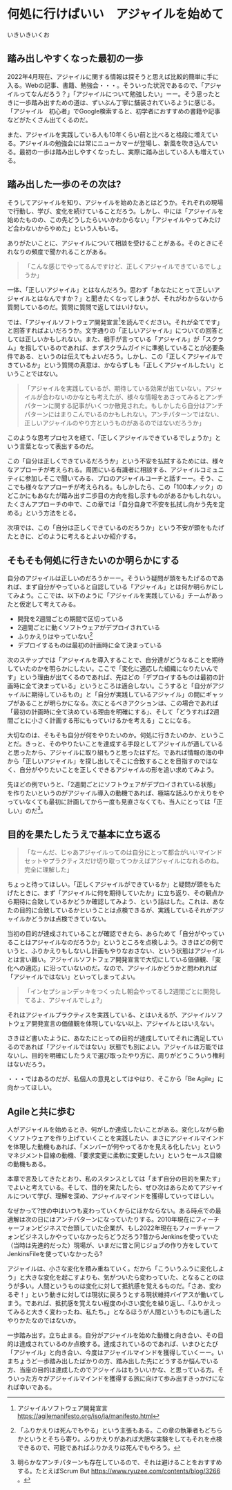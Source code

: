 # 何処に行けばいい　アジャイルを始めて

<div class="flushright">いきいきいくお</div>

## 踏み出しやすくなった最初の一歩
2022年4月現在、アジャイルに関する情報は探そうと思えば比較的簡単に手に入る。Webの記事、書籍、勉強会・・・。そういった状況であるので、「アジャイルってなんだろう？」「アジャイルについて勉強したい」ーー。そう思ったときに一歩踏み出すための道は、ずいぶん丁寧に舗装されているように感じる。「アジャイル　初心者」でGoogle検索すると、初学者におすすめの書籍や記事などがたくさん出てくるのだ。

また、アジャイルを実践している人も10年くらい前と比べると格段に増えている。アジャイルの勉強会には常にニューカマーが登場し、新風を吹き込んでいる。最初の一歩は踏み出しやすくなったし、実際に踏み出している人も増えている。

## 踏み出した一歩のその次は?
そうしてアジャイルを知り、アジャイルを始めたあとはどうか。それぞれの現場で行動し、学び、変化を続けていることだろう。しかし、中には「アジャイルを始めたものの、この先どうしたらいいかわからない」「アジャイルやってみたけど合わないからやめた」という人もいる。

ありがたいことに、アジャイルについて相談を受けることがある。そのときにそれなりの頻度で聞かれることがある。

> 「こんな感じでやってるんですけど、正しくアジャイルできているでしょうか」

一体、「正しいアジャイル」とはなんだろう。思わず「あなたにとって正しいアジャイルとはなんですか？」と聞きたくなってしまうが、それがわからないから質問しているのだ。質問に質問で返してはいけない。

では、「アジャイルソフトウェア開発宣言[^agilemanifesto]を読んでください。それが全てです」と回答すればよいだろうか。文字通りの「正しいアジャイル」についての回答としては正しいかもしれない。また、相手が言っている「アジャイル」が「スクラム」を指しているのであれば、まずスクラムガイドに準拠していることが必要条件である、というのは伝えてもよいだろう。しかし、この「正しくアジャイルできているか」という質問の真意は、かならずしも「正しくアジャイルしたい」ということではない。

[^agilemanifesto]:アジャイルソフトウェア開発宣言 https://agilemanifesto.org/iso/ja/manifesto.html

> 「アジャイルを実践しているが、期待している効果が出ていない。アジャイルが合わないのかなとも考えたが、様々な情報をあさってみるとアンチパターンに関する記事がいくつか散見された。もしかしたら自分はアンチパターンにはまりこんでいるのかもしれない。アンチパターンではない、正しいアジャイルのやり方というものがあるのではないだろうか」

このような思考プロセスを経て、「正しくアジャイルできているでしょうか」という言葉となって表出するのだ。

この「自分は正しくできているだろうか」という不安を払拭するためには、様々なアプローチが考えられる。周囲にいる有識者に相談する、アジャイルコミュニティに参加しそこで聞いてみる、プロのアジャイルコーチと話すーー。そう、ここでも様々なアプローチが考えられる。もしかしたら、この「100本ノック」のどこかにもあなたが踏み出す二歩目の方向を指し示すものがあるかもしれない。たくさんアプローチの中で、この章では「自分自身で不安を払拭し向かう先を定める」という方法をとる。

次項では、この「自分は正しくできているのだろうか」という不安が頭をもたげたときに、どのように考えるとよいか紹介する。

## そもそも何処に行きたいのか明らかにする
自分のアジャイルは正しいのだろうかーー。そういう疑問が頭をもたげるのであれば、まず自分がやっていると自認している「アジャイル」とは何か明らかにしてみよう。ここでは、以下のように「アジャイルを実践している」チームがあったと仮定して考えてみる。

- 開発を2週間ごとの期間で区切っている
- 2週間ごとに動くソフトウェアがデプロイされている
- ふりかえりはやっていない[^vivaalert]
- デプロイするものは最初の計画時に全て決まっている

[^vivaalert]:「ふりかえりは死んでもやる」という主張もある。この章の執筆者もどちらかというとそちら寄り。ふりかえりがあれば大胆な実験をしてもそれを点検できるので、可能であればふりかえりは死んでもやろう。

次のステップでは「アジャイルを導入することで、自分達がどうなることを期待していたのかを明らかにしたい。ここで「変化に適応した組織になりたいんです」という理由が出てくるのであれば、先ほどの「デプロイするものは最初の計画時に全て決まっている」というところは適合しない。こうすると「自分がアジャイルに期待しているもの」と「自分が実践しているアジャイル」の間にギャップがあることが明らかになる。次にとるべきアクションは、この場合であれば「最初の計画時に全て決めている理由を明確にする」、そして「どうすれば2週間ごとに小さく計画する形にもっていけるかを考える」ことになる。

大切なのは、そもそも自分が何をやりたいのか。何処に行きたいのか、ということだ。きっと、そのやりたいことを達成する手段としてアジャイルが適していると思ったから、アジャイルに取り組もうと思ったはずだ。であれば情報の海の中から「正しいアジャイル」を探し出してそこに合致することを目指すのではなく、自分がやりたいことを正しくできるアジャイルの形を追い求めてみよう。

先ほどの例でいうと、「2週間ごとにソフトウェアがデプロイされている状態」を作りたいというのがアジャイル導入の動機であれば、極端な話ふりかえりをやっていなくても最初に計画してから一度も見直さなくても、当人にとっては「正しい」のだ[^dothethingsright]。

[^dothethingsright]:明らかなアンチパターンも存在しているので、それは避けることをおすすめする。たとえばScrum But https://www.ryuzee.com/contents/blog/3266 。

## 目的を果たしたうえで基本に立ち返る
> 「なーんだ、じゃあアジャイルってのは自分にとって都合がいいマインドセットやプラクティスだけ切り取ってつかえばアジャイルになれるのね。完全に理解した」

ちょっと待ってほしい。「正しくアジャイルができているか」と疑問が頭をもたげたときに、まず「アジャイルに何を期待していたか」に立ち返り、その観点から期待に合致しているかどうか確認してみよう、という話はした。これは、あなたの目的に合致しているかということは点検できるが、実践しているそれがアジャイルかどうかは点検できていない。

当初の目的が達成されていることが確認できたら、あらためて「自分がやっていることはアジャイルなのだろうか」というところを点検しよう。さきほどの例でいうと、ふりかえりもしないし計画もやりなおさない、という状態はアジャイルとは言い難い。アジャイルソフトフェア開発宣言で大切にしている価値観、「変化への適応」に沿っていないのだ。なので、アジャイルかどうかと問われれば「アジャイルではない」といってしまってよい。

> 「インセプションデッキをつくったし朝会やってるし2週間ごとに開発してるよ、アジャイルでしょ?」

それはアジャイルプラクティスを実践している、とはいえるが、アジャイルソフトウェア開発宣言の価値観を体現していない以上、アジャイルとはいえない。

さきほど書いたように、あなたにとっての目的が達成していてそれに満足しているのであれば「アジャイルではない」状態でも別によい。アジャイルは万能ではないし、目的を明確にしたうえで選び取ったやり方に、周りがどうこういう権利はないだろう。

・・・ではあるのだが、私個人の意見としてはやはり、そこから「Be Agile」に向かってほしい。

## Agileと共に歩む
人がアジャイルを始めるとき、何がしか達成したいことがある。変化しながら動くソフトウェアを作り上げていくことを実践したい、まさにアジャイルマインドを体現した動機もあれば、「メンバーが何やってるかを見える化したい」というマネジメント目線の動機、「要求変更に柔軟に変更したい」というセールス目線の動機もある。

本章で言及してきたとおり、私のスタンスとしては「まず自分の目的を果たす」でよいと考えている。そして、目的を果たしたら、ぜひ次はあらためてアジャイルについて学び、理解を深め、アジャイルマインドを獲得していってほしい。

なぜかって?世の中はいつも変わっていくからにほかならない。ある時点での最適解は次の日にはアンチパターンになっていたりする。2010年現在にフィーチャーフォンビジネスで台頭していた企業が、もし2022年現在もフィーチャーフォンビジネスしかやっていなかったらどうだろう?昔からJenkinsを使っていた（当時は先進的だった）現場が、いまだに昔と同じジョブの作り方をしていてJenkinsFileを使っていなかったら?

アジャイルは、小さな変化を積み重ねていく。だから「こういうふうに変化しよう」と大きな変化を起こすよりも、気がついたら変わっていた、となることのほうが多い。人間というものは変化に対して抵抗感を覚えるものだ。「さあ、変わるぞ！」という動きに対しては現状に戻ろうとする現状維持バイアスが働いてしまう。であれば、抵抗感を覚えない程度の小さい変化を繰り返し、「ふりかえってみると大きく変わったね、私たち。」となるほうが人間というものにも適したやりかたなのではないか。

一歩踏み出す。立ち止まる。自分がアジャイルを始めた動機と向き合い、その目的は達成されているのか点検する。達成されているのであれば、いまひとたび「アジャイル」と向き合い、今度はアジャイルマインドを獲得していくーー。いまちょうど一歩踏み出したばかりの方、踏み出した先にどうするか悩んでいる方、当座の目的は達成したのでアジャイルはもういいかな、と思っている方。そういった方々がアジャイルマインドを獲得する旅に向けて歩み出すきっかけになれば幸いである。
